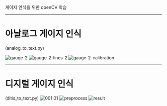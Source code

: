 게이지 인식을 위한 openCV 학습

---
# 아날로그 게이지 인식
(analog_to_text.py)

![gauge-2](https://github.com/hyam29/python/assets/112690912/354518a4-2e72-4ece-b99f-ac5ccf36222e)
![gauge-2-lines-2](https://github.com/hyam29/python/assets/112690912/66ad5266-2ef3-4870-be77-de8cfa14c731)
![gauge-2-calibration](https://github.com/hyam29/python/assets/112690912/ec624e84-c750-4aea-bfd1-7e9b642af99f)

---

# 디지털 게이지 인식
(ditis_to_text.py)
![001 01](https://github.com/hyam29/python/assets/112690912/d40df3ef-a0bd-4d74-ab1f-6dbf04f98cda)
![preprocess](https://github.com/hyam29/python/assets/112690912/5ff9af6e-7965-4335-b49a-6121f2a942bc)
![result](https://github.com/hyam29/python/assets/112690912/072db34d-2ee9-4fac-bb31-c9c9632d083f)

